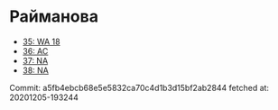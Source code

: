 # Райманова
- [35: WA 18](35.md)
- [36: AC](36.md)
- [37: NA](37.md)
- [38: NA](38.md)

Commit: a5fb4ebcb68e5e5832ca70c4d1b3d15bf2ab2844
 fetched at: 20201205-193244

